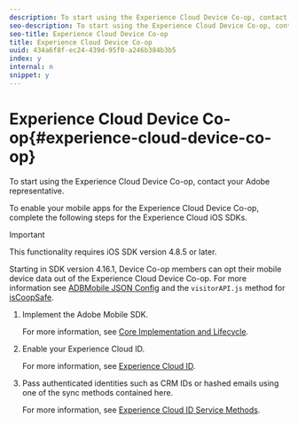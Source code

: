 ```yaml
---
description: To start using the Experience Cloud Device Co-op, contact your Adobe representative.
seo-description: To start using the Experience Cloud Device Co-op, contact your Adobe representative.
seo-title: Experience Cloud Device Co-op
title: Experience Cloud Device Co-op
uuid: 434a6f8f-ec24-439d-95f0-a246b384b3b5
index: y
internal: n
snippet: y
---
```


# Experience Cloud Device Co-op{#experience-cloud-device-co-op}

To start using the Experience Cloud Device Co-op, contact your Adobe representative.

To enable your mobile apps for the Experience Cloud Device Co-op, complete the following steps for the Experience Cloud iOS SDKs.

>[!IMPORTANT]
>
>This functionality requires iOS SDK version 4.8.5 or later.

Starting in SDK version 4.16.1, Device Co-op members can opt their mobile device data out of the Experience Cloud Device Co-op. For more information see [ADBMobile JSON Config](../configuration/json-config/json-config.md#concept_105FBD9EBABE4B21BD7D49687AB2D5BA) and the `visitorAPI.js` method for [isCoopSafe](https://marketing.adobe.com/resources/help/en_US/mcvid/mcvid-coopsafe.html). 

1. Implement the Adobe Mobile SDK.

   For more information, see [Core Implementation and Lifecycle](../getting-started/dev-qs.md#concept_13176B6E37F547D6935E37125F457972).
1. Enable your Experience Cloud ID.

   For more information, see [Experience Cloud ID](../marketing-cloud/mcvid.md#concept_581581B6726A422BAB8F44AE78E402AE).
1. Pass authenticated identities such as CRM IDs or hashed emails using one of the sync methods contained here.

   For more information, see [Experience Cloud ID Service Methods](../marketing-cloud/mc-methods.md#concept_FFC0A9EA4C804CC5BAD5FB358F52A22A). 